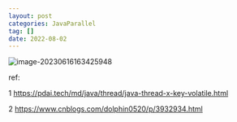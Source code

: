 ```yaml
---
layout: post
categories: JavaParallel
tag: [] 
date: 2022-08-02
---
```






![image-20230616163425948](https://p.ipic.vip/iuf9uu.png)





ref: 

1 https://pdai.tech/md/java/thread/java-thread-x-key-volatile.html

2 https://www.cnblogs.com/dolphin0520/p/3932934.html